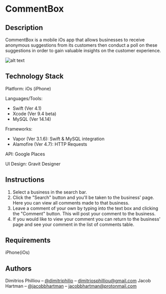 # CommentBox

## Description

CommentBox is a mobile iOs app that allows businesses to receive anonymous suggestions from its customers then conduct a poll on these suggestions in order to gain valuable insights on the customer experience.

![alt text](https://github.com/Dimitriopolous/CommentBox/blob/master/Graphics/Storyboards.png)


## Technology Stack

Platform: iOs (iPhone)

Languages/Tools:
 - Swift (Ver 4.1)
 - Xcode (Ver 9.4 beta)
 - MySQL (Ver 14.14)

Frameworks:
 - Vapor (Ver 3.1.6): Swift & MySQL integration
 - Alamofire (Ver 4.7): HTTP Requests
 
API: Google Places

UI Design: Gravit Designer

## Instructions

1) Select a business in the search bar. 
2) Click the "Search" button and you'll be taken to the business' page. Here you can view all comments made to that business.
3) Leave a comment of your own by typing into the text box and clicking the "Comment" button. This will post your comment to the business.
4) If you would like to view your comment you can return to the business' page and see your comment in the list of comments table.

## Requirements

iPhone(iOs)

## Authors

Dimitrios Philliou – [@dimitriphilio](https://twitter.com/dimitriphilio?lang=en) – dimitriosphilliou@gmail.com
Jacob Hartman – [@jacobbhartman](https://twitter.com/JacobBHartman?lang=en) – jacobbhartman@protonmail.com
